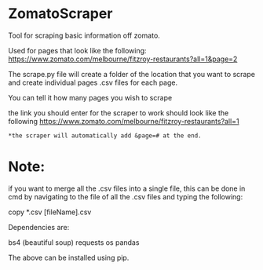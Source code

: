 # ZomatoScraper
Tool for scraping basic information off zomato.


Used for pages that look like the following:
https://www.zomato.com/melbourne/fitzroy-restaurants?all=1&page=2


The scrape.py file will create a folder of the location that you want to scrape and create individual pages .csv files for each page.
 
You can tell it how many pages you wish to scrape

the link you should enter for the scraper to work should look like the following 
https://www.zomato.com/melbourne/fitzroy-restaurants?all=1

	*the scraper will automatically add &page=# at the end.
 

Note: 
===========================================
if you want to merge all the .csv files into a single file, this can be done in cmd by navigating to the file of all the .csv files and typing the following:

copy *.csv [fileName].csv

Dependencies are:

bs4 (beautiful soup)
requests
os
pandas

The above can be installed using pip.